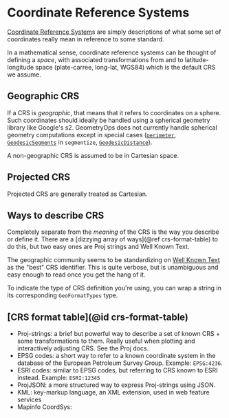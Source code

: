 # Coordinate Reference Systems

[Coordinate Reference System](https://en.wikipedia.com/Spatial_reference_system)s are simply descriptions of what some set of coordinates really mean in reference to some standard.

In a mathematical sense, coordinate reference systems can be thought of defining a _space_, with associated transformations from and to latitude-longitude space (plate-carree, long-lat, WGS84) which is the default CRS we assume.

## Geographic CRS

If a CRS is _geographic_, that means that it refers to coordinates on a sphere.  Such coordinates should ideally be handled using a spherical geometry library like Google's s2.  GeometryOps does not currently handle spherical geometry computations except in special cases ([`perimeter`](@ref), [`GeodesicSegments`](@ref) in `segmentize`, [`GeodesicDistance`](@ref)).

A non-geographic CRS is assumed to be in Cartesian space.

## Projected CRS

Projected CRS are generally treated as Cartesian.

## Ways to describe CRS

Completely separate from the _meaning_ of the CRS is the way you describe or define it.  There are a [dizzying array of ways](@ref crs-format-table) to do this, but two easy ones are Proj strings and Well Known Text.

The geographic community seems to be standardizing on [Well Known Text]() as the "best" CRS identifier.  This is quite verbose, but is unambiguous and easy enough to read once you get the hang of it.

To indicate the type of CRS definition you're using, you can wrap a string in its corresponding `GeoFormatTypes` type.

## [CRS format table](@id crs-format-table)
<!-- TODO: convert this to a Markdown table-->
- Proj-strings: a brief but powerful way to describe a set of known CRS + some transformations to them.  Really useful when plotting and interactively adjusting CRS.  See the Proj docs.
- EPSG codes: a short way to refer to a known coordinate system in the database of the European Petroleum Survey Group.  Example: `EPSG:4236`.
- ESRI codes: similar to EPSG codes, but referring to CRS known to ESRI instead.  Example: `ESRI:12345`
- ProjJSON: a more structured way to express Proj-strings using JSON.  
- KML: key-markup language, an XML extension, used in web feature services
- Mapinfo CoordSys: 